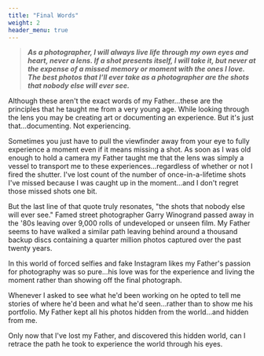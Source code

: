 ```yaml
---
title: "Final Words"
weight: 2
header_menu: true
---
```


> ***As a photographer, I will always live life through my own eyes and heart, never a lens. If a shot presents itself, I will take it, but never at the expense of a missed memory or moment with the ones I love. The best photos that I’ll ever take as a photographer are the shots that nobody else will ever see.***

Although these aren't the exact words of my Father…these are the principles that he taught me from a very young age. While looking through the lens you may be creating art or documenting an experience. But it's just that…documenting. Not experiencing.

Sometimes you just have to pull the viewfinder away from your eye to fully experience a moment even if it means missing a shot. As soon as I was old enough to hold a camera my Father taught me that the lens was simply a vessel to transport me to these experiences…regardless of whether or not I fired the shutter. I've lost count of the number of once-in-a-lifetime shots I've missed because I was caught up in the moment…and I don't regret those missed shots one bit.

But the last line of that quote truly resonates, "the shots that nobody else will ever see." Famed street photographer Garry Winogrand passed away in the '80s leaving over 9,000 rolls of undeveloped or unseen film. My Father seems to have walked a similar path leaving behind around a thousand backup discs containing a quarter million photos captured over the past twenty years.

In this world of forced selfies and fake Instagram likes my Father's passion for photography was so pure…his love was for the experience and living the moment rather than showing off the final photograph.

Whenever I asked to see what he'd been working on he opted to tell me stories of where he'd been and what he'd seen…rather than to show me his portfolio. My Father kept all his photos hidden from the world…and hidden from me.

Only now that I've lost my Father, and discovered this hidden world, can I retrace the path he took to experience the world through his eyes.